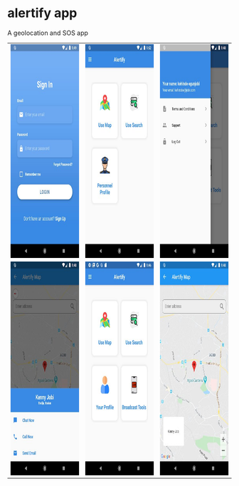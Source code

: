 # alertify app
A geolocation and SOS app

<table>
  <tr>
    <td><img src="https://github.com/kehindeegunjobi93/alertify/blob/master/screenshots/ezgif-2-7505dcc6f9c0.jpg" width=270 height=480></td>
    <td><img src="https://github.com/kehindeegunjobi93/alertify/blob/master/screenshots/ezgif-2-6794fc00b03d.jpg" width=270 height=480></td>
    <td><img src="https://github.com/kehindeegunjobi93/alertify/blob/master/screenshots/ezgif-2-b44cee423b9d.jpg" width=270 height=480></td>
  </tr>
  <tr>
    <td><img src="https://github.com/kehindeegunjobi93/alertify/blob/master/screenshots/ezgif-2-c741b89826a3.jpg" width=270 height=480></td>
    <td><img src="https://github.com/kehindeegunjobi93/alertify/blob/master/screenshots/ezgif-2-c96fc5aaf4b0.jpg" width=270 height=480></td>
    <td><img src="https://github.com/kehindeegunjobi93/alertify/blob/master/screenshots/ezgif-2-e0c10f2ac6c7.jpg" width=270 height=480></td>
  </tr>
 </table>
